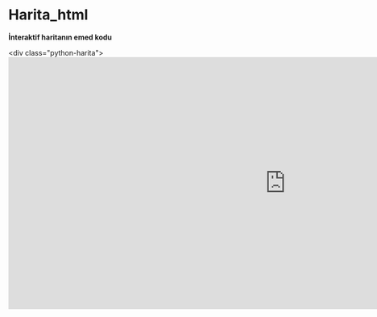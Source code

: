 # Harita_html



**İnteraktif haritanın emed kodu**


\<div class="python-harita">
       <embed type="text/html" src="https://yun-unis.github.io/Harita_html/tuncer.html" width="1100" height="500">
</div>



